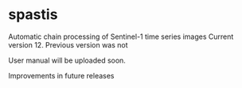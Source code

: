 # spastis
Automatic chain processing of Sentinel-1 time series images
Current version 12.
Previous version was not

User manual will be uploaded soon.


Improvements in future releases
